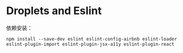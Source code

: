 Droplets and Eslint
===================

依赖安装：

```
npm install --save-dev eslint eslint-config-airbnb eslint-loader eslint-plugin-import eslint-plugin-jsx-a11y eslint-plugin-react
```
